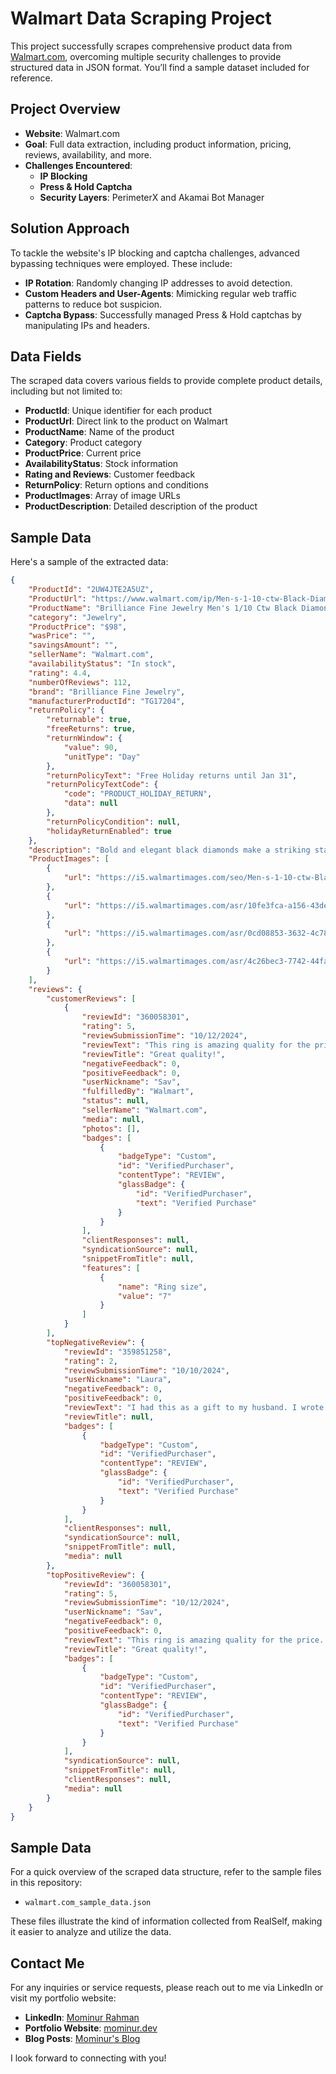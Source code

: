 # Walmart Data Scraping Project

This project successfully scrapes comprehensive product data from [Walmart.com](https://www.walmart.com/), overcoming multiple security challenges to provide structured data in JSON format. You’ll find a sample dataset included for reference.

## Project Overview

- **Website**: Walmart.com
- **Goal**: Full data extraction, including product information, pricing, reviews, availability, and more.
- **Challenges Encountered**:
  - **IP Blocking**
  - **Press & Hold Captcha**
  - **Security Layers**: PerimeterX and Akamai Bot Manager

## Solution Approach

To tackle the website's IP blocking and captcha challenges, advanced bypassing techniques were employed. These include:
- **IP Rotation**: Randomly changing IP addresses to avoid detection.
- **Custom Headers and User-Agents**: Mimicking regular web traffic patterns to reduce bot suspicion.
- **Captcha Bypass**: Successfully managed Press & Hold captchas by manipulating IPs and headers.

## Data Fields

The scraped data covers various fields to provide complete product details, including but not limited to:

- **ProductId**: Unique identifier for each product
- **ProductUrl**: Direct link to the product on Walmart
- **ProductName**: Name of the product
- **Category**: Product category
- **ProductPrice**: Current price
- **AvailabilityStatus**: Stock information
- **Rating and Reviews**: Customer feedback
- **ReturnPolicy**: Return options and conditions
- **ProductImages**: Array of image URLs
- **ProductDescription**: Detailed description of the product

## Sample Data

Here's a sample of the extracted data:

```json
{
    "ProductId": "2UW4JTE2A5UZ",
    "ProductUrl": "https://www.walmart.com/ip/Men-s-1-10-ctw-Black-Diamond-Black-Tungsten-Grooved-8MM-Wedding-Band-Men-s-Ring/949552322?classType=VARIANT",
    "ProductName": "Brilliance Fine Jewelry Men's 1/10 Ctw Black Diamond Black Tungsten Grooved 8MM Wedding Band - Men's Ring",
    "category": "Jewelry",
    "ProductPrice": "$98",
    "wasPrice": "",
    "savingsAmount": "",
    "sellerName": "Walmart.com",
    "availabilityStatus": "In stock",
    "rating": 4.4,
    "numberOfReviews": 112,
    "brand": "Brilliance Fine Jewelry",
    "manufacturerProductId": "TG17204",
    "returnPolicy": {
        "returnable": true,
        "freeReturns": true,
        "returnWindow": {
            "value": 90,
            "unitType": "Day"
        },
        "returnPolicyText": "Free Holiday returns until Jan 31",
        "returnPolicyTextCode": {
            "code": "PRODUCT_HOLIDAY_RETURN",
            "data": null
        },
        "returnPolicyCondition": null,
        "holidayReturnEnabled": true
    },
    "description": "Bold and elegant black diamonds make a striking statement in this black ion-plated tungsten men's wedding ring. Step away from traditional wedding band choices and select a unique ring that truly reflects your style and personality.  This modern design is perfect for men of all ages\u2014whether you\u2019re a teenager looking to make your mark, a young adult ready to commit, or a senior celebrating a lifetime of love. The eye-catching black diamonds are complemented by the sleek tungsten band, creating a distinctive look that stands out on any occasion.  Embrace your individuality with this stylish black ion-plated tungsten ring, a perfect choice for anyone seeking a contemporary and sophisticated wedding band.",
    "ProductImages": [
        {
            "url": "https://i5.walmartimages.com/seo/Men-s-1-10-ctw-Black-Diamond-Black-Tungsten-Grooved-8MM-Wedding-Band-Men-s-Ring_1b8b58e3-3119-4020-a8c1-1bcc4a8c7da0.c487b34ddd2267ec0018e877b2308a83.jpeg"
        },
        {
            "url": "https://i5.walmartimages.com/asr/10fe3fca-a156-43de-8071-6172d3420909.9764ef731c98a7230689f8ead754e6c2.jpeg"
        },
        {
            "url": "https://i5.walmartimages.com/asr/0cd08853-3632-4c78-8953-2f0c0d6a4223.18f699126bb6fc945be679dcd56dc442.jpeg"
        },
        {
            "url": "https://i5.walmartimages.com/asr/4c26bec3-7742-44fa-8d47-88672992c112.2d9efab43a6c248b0d6f5ae8be6a5197.jpeg"
        }
    ],
    "reviews": {
        "customerReviews": [
            {
                "reviewId": "360058301",
                "rating": 5,
                "reviewSubmissionTime": "10/12/2024",
                "reviewText": "This ring is amazing quality for the price. My husband loves it. He never takes it off and it looks the same way it did when I purchased it.",
                "reviewTitle": "Great quality!",
                "negativeFeedback": 0,
                "positiveFeedback": 0,
                "userNickname": "Sav",
                "fulfilledBy": "Walmart",
                "status": null,
                "sellerName": "Walmart.com",
                "media": null,
                "photos": [],
                "badges": [
                    {
                        "badgeType": "Custom",
                        "id": "VerifiedPurchaser",
                        "contentType": "REVIEW",
                        "glassBadge": {
                            "id": "VerifiedPurchaser",
                            "text": "Verified Purchase"
                        }
                    }
                ],
                "clientResponses": null,
                "syndicationSource": null,
                "snippetFromTitle": null,
                "features": [
                    {
                        "name": "Ring size",
                        "value": "7"
                    }
                ]
            }
        ],
        "topNegativeReview": {
            "reviewId": "359851258",
            "rating": 2,
            "reviewSubmissionTime": "10/10/2024",
            "userNickname": "Laura",
            "negativeFeedback": 0,
            "positiveFeedback": 0,
            "reviewText": "I had this as a gift to my husband. I wrote a special note to come with it and they didn't put it in there so it ruined my vow renewal question ring is perfect but ruined everything that was planned.",
            "reviewTitle": null,
            "badges": [
                {
                    "badgeType": "Custom",
                    "id": "VerifiedPurchaser",
                    "contentType": "REVIEW",
                    "glassBadge": {
                        "id": "VerifiedPurchaser",
                        "text": "Verified Purchase"
                    }
                }
            ],
            "clientResponses": null,
            "syndicationSource": null,
            "snippetFromTitle": null,
            "media": null
        },
        "topPositiveReview": {
            "reviewId": "360058301",
            "rating": 5,
            "reviewSubmissionTime": "10/12/2024",
            "userNickname": "Sav",
            "negativeFeedback": 0,
            "positiveFeedback": 0,
            "reviewText": "This ring is amazing quality for the price. My husband loves it. He never takes it off and it looks the same way it did when I purchased it.",
            "reviewTitle": "Great quality!",
            "badges": [
                {
                    "badgeType": "Custom",
                    "id": "VerifiedPurchaser",
                    "contentType": "REVIEW",
                    "glassBadge": {
                        "id": "VerifiedPurchaser",
                        "text": "Verified Purchase"
                    }
                }
            ],
            "syndicationSource": null,
            "snippetFromTitle": null,
            "clientResponses": null,
            "media": null
        }
    }
}
```



## Sample Data

For a quick overview of the scraped data structure, refer to the sample files in this repository:

- `walmart.com_sample_data.json`

These files illustrate the kind of information collected from RealSelf, making it easier to analyze and utilize the data.

## Contact Me

For any inquiries or service requests, please reach out to me via LinkedIn or visit my portfolio website:

- **LinkedIn**: [Mominur Rahman](https://www.linkedin.com/in/mominur--rahman/)
- **Portfolio Website**: [mominur.dev](https://mominur.dev)
- **Blog Posts**: [Mominur's Blog](https://mominur.dev/posts.html)

I look forward to connecting with you!
